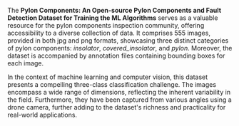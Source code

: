 The **Pylon Components: An Open-source Pylon Components and Fault Detection Dataset for Training the ML Algorithms** serves as a valuable resource for the pylon components inspection community, offering accessibility to a diverse collection of data. It comprises 555 images, provided in both jpg and png formats, showcasing three distinct categories of pylon components: *insolator*, *covered_insolator*, and *pylon*. Moreover, the dataset is accompanied by annotation files containing bounding boxes for each image.

In the context of machine learning and computer vision, this dataset presents a compelling three-class classification challenge. The images encompass a wide range of dimensions, reflecting the inherent variability in the field. Furthermore, they have been captured from various angles using a drone camera, further adding to the dataset's richness and practicality for real-world applications.
